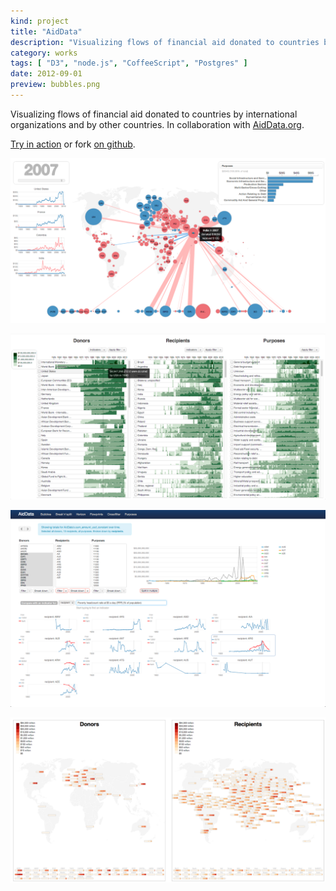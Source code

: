 ```yaml
---
kind: project
title: "AidData"
description: "Visualizing flows of financial aid donated to countries by international organizations and by other countries. In collaboration with AidData.org."
category: works
tags: [ "D3", "node.js", "CoffeeScript", "Postgres" ]
date: 2012-09-01
preview: bubbles.png
---
```


Visualizing flows of financial aid donated to countries by international organizations and by other countries. In collaboration with [AidData.org](http://aiddata.org).

 [Try in action](http://aiddata.herokuapp.com/) or fork [on github](https://github.com/ilyabo/aiddata).


![](bubbles.png) 

![](horizon3-tooltip.png)

![](Argentina-correlation.png)

![](flowprints.png) 
